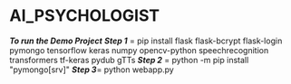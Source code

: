 ﻿# AI_PSYCHOLOGIST
***To run the Demo Project***
***Step 1*** = pip install flask flask-bcrypt flask-login pymongo tensorflow keras numpy opencv-python speechrecognition transformers tf-keras pydub gTTs
***Step 2*** = python -m pip install "pymongo[srv]"
***Step 3***= python webapp.py
